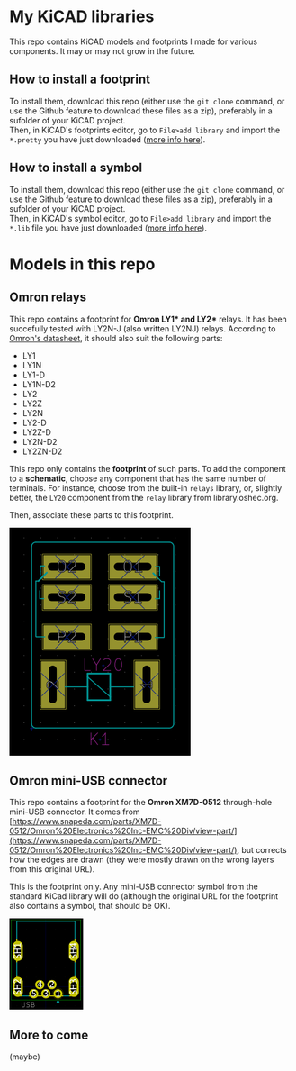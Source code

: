 # My KiCAD libraries

This repo contains KiCAD models and footprints I made for various components.
It may or may not grow in the future.

## How to install a footprint
To install them, download this repo (either use the `git clone` command, or use the Github feature to download these files as a zip), preferably in a sufolder of your KiCAD project. \
Then, in KiCAD's footprints editor, go to `File>add library` and import the `*.pretty` you have just downloaded ([more info here](https://forum.kicad.info/t/how-to-get-a-downloaded-symbol-footprint-or-full-library-into-kicad-version-5/19485)).

## How to install a symbol
To install them, download this repo (either use the `git clone` command, or use the Github feature to download these files as a zip), preferably in a sufolder of your KiCAD project. \
Then, in KiCAD's symbol editor, go to `File>add library` and import the `*.lib` file you have just downloaded ([more info here](https://forum.kicad.info/t/how-to-get-a-downloaded-symbol-footprint-or-full-library-into-kicad-version-5/19485)).

# Models in this repo

## Omron relays
This repo contains a footprint for __Omron LY1* and LY2*__ relays.
It has been succefully tested with LY2N-J (also written LY2NJ) relays.
According to [Omron's datasheet](https://www.fa.omron.com.cn/data_pdf/cat/ly_ds_e_4_7_csm54.pdf?id=949), it should also suit the following parts:

* LY1
* LY1N
* LY1-D
* LY1N-D2
* LY2
* LY2Z
* LY2N
* LY2-D
* LY2Z-D
* LY2N-D2
* LY2ZN-D2

This repo only contains the **footprint** of such parts. To add the component to a **schematic**, choose any component that has the same number of terminals. For instance, choose from the built-in `relays` library, or, slightly better, the `LY20` component from the `relay` library from library.oshec.org.

Then, associate these parts to this footprint.

![Screenshot of the Omron LY-2x footprint](images/omron-LY2.png)

## Omron mini-USB connector
This repo contains a footprint for the __Omron XM7D-0512__ through-hole mini-USB connector. It comes from [https://www.snapeda.com/parts/XM7D-0512/Omron%20Electronics%20Inc-EMC%20Div/view-part/](https://www.snapeda.com/parts/XM7D-0512/Omron%20Electronics%20Inc-EMC%20Div/view-part/), but corrects how the edges are drawn (they were mostly drawn on the wrong layers from this original URL).

This is the footprint only. Any mini-USB connector symbol from the standard KiCad library will do (although the original URL for the footprint also contains a symbol, that should be OK).

![Screenshot of the Omron XM7D-0512 footprint](images/omron-XM7D-0512.png)

## More to come
(maybe)
